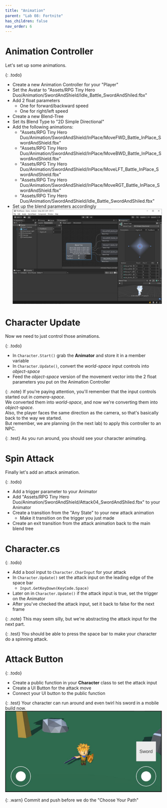 ```yaml
---
title: "Animation"
parent: "Lab 08: Fortnite"
has_children: false
nav_order: 6
---
```


# Animation Controller
Let's set up some animations.

{: .todo}
* Create a new Animation Controller for your "Player"
* Set the Avatar to "Assets/RPG Tiny Hero Duo/Animation/SwordAndShield/Idle_Battle_SwordAndShiled.fbx"
* Add 2 float parameters
	* One for forward/backward speed
	* One for right/left speed
* Create a new Blend-Tree
* Set its Blend Type to "2D Simple Directional"
* Add the following animations:
	* "Assets/RPG Tiny Hero Duo/Animation/SwordAndShield/InPlace/MoveFWD_Battle_InPlace_SwordAndShield.fbx"
	* "Assets/RPG Tiny Hero Duo/Animation/SwordAndShield/InPlace/MoveBWD_Battle_InPlace_SwordAndShield.fbx"
	* "Assets/RPG Tiny Hero Duo/Animation/SwordAndShield/InPlace/MoveLFT_Battle_InPlace_SwordAndShield.fbx"
	* "Assets/RPG Tiny Hero Duo/Animation/SwordAndShield/InPlace/MoveRGT_Battle_InPlace_SwordAndShield.fbx"
	* "Assets/RPG Tiny Hero Duo/Animation/SwordAndShield/Idle_Battle_SwordAndShiled.fbx"
* Set up the blend parameters accordingly
![Blend Tree](images/lab08/blendtree.jpg "Blend Tree")

# Character Update
Now we need to just control those animations.

{: .todo}
* In `Character.Start()` grab the **Animator** and store it in a member variable
* In `Character.Update()`, convert the *world-space* input controls into *object-space*
* Feed the *object-space* version of the movement vector into the 2 float parameters you put on the Animation Controller

{: .note}
If you're paying attention, you'll remember that the input controls started out in *camera-space*.\
We converted them into *world-space*, and now we're converting them into *object-space*.\
Also, the player faces the same direction as the camera, so that's basically back to the way we started.\
But remember, we are planning (in the next lab) to apply this controller to an NPC.

{: .test}
As you run around, you should see your character animating.

# Spin Attack
Finally let's add an attack animation.

{: .todo}
* Add a trigger parameter to your Animator
* Add "Assets/RPG Tiny Hero Duo/Animation/SwordAndShield/Attack04_SwordAndShiled.fbx" to your Animator
* Create a transition from the "Any State" to your new attack animation
	* Make it transition on the trigger you just made
* Create an exit transition from the attack animation back to the main blend tree

# Character.cs

{: .todo}
* Add a bool input to `Character.CharInput` for your attack
* In `Character.Update()` set the attack input on the leading edge of the space bar
	* `Input.GetKeyDown(KeyCode.Space)`
* Later on in `Character.Update()` if the attack input is true, set the trigger on the Animator
* After you've checked the attack input, set it back to false for the next frame

{: .note}
This may seem silly, but we're abstracting the attack input for the next part.

{: .test}
You should be able to press the space bar to make your character do a spinning attack.

# Attack Button

{: .todo}
* Create a public function in your **Character** class to set the attack input
* Create a UI Button for the attack move
* Connect your UI button to the public function

{: .test}
Your character can run around and even twirl his sword in a mobile build now.
![Sword Button](images/lab08/swordbutton.jpg "Sword Button")

{: .warn}
Commit and push before we do the "Choose Your Path"